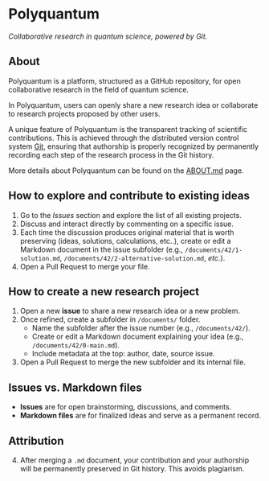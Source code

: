 # Polyquantum
_Collaborative research in quantum science, powered by Git._

## About
Polyquantum is a platform, structured as a GitHub repository, for open collaborative research in the field of quantum science.

In Polyquantum, users can openly share a new research idea or collaborate to research projects proposed by other users.

A unique feature of Polyquantum is the transparent tracking of scientific contributions. This is achieved through the distributed version control system [Git](https://en.wikipedia.org/wiki/Git), ensuring that authorship is properly recognized by permanently recording each step of the research process in the Git history. 

More details about Polyquantum can be found on the [ABOUT.md](ABOUT.md) page.

## How to explore and contribute to existing ideas
1. Go to the _Issues_ section and explore the list of all existing projects.
1. Discuss and interact directly by commenting on a specific issue.
2. Each time the discussion produces original material that is worth preserving (ideas, solutions, calculations, etc..), create or edit a Markdown document in the issue subfolder (e.g., `/documents/42/1-solution.md`, `/documents/42/2-alternative-solution.md`, _etc._).
3. Open a Pull Request to merge your file.

## How to create a new research project
1. Open a new **issue** to share a new research idea or a new problem.
2. Once refined, create a subfolder in `/documents/` folder.  
   - Name the subfolder after the issue number (e.g., `/documents/42/`).
   - Create or edit a Markdown document explaining your idea (e.g., `/documents/42/0-main.md`).
   - Include metadata at the top: author, date, source issue.  
3. Open a Pull Request to merge the new subfolder and its internal file.  

## Issues vs. Markdown files
- **Issues** are for open brainstorming, discussions, and comments.  
- **Markdown files** are for finalized ideas and serve as a permanent record.

## Attribution
4. After merging a `.md` document, your contribution and your authorship will be permanently preserved in Git history. This avoids plagiarism.
